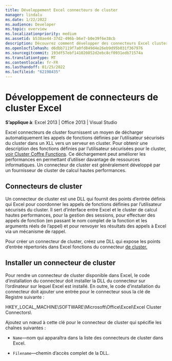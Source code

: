 ```yaml
---
title: Développement Excel connecteurs de cluster
manager: lindalu
ms.date: 1/22/2022
ms.audience: Developer
ms.topic: overview
ms.localizationpriority: medium
ms.assetid: b538ae44-37d2-496b-b6e7-b0e39f6e38cb
description: Découvrez comment développer des connecteurs Excel cluster
ms.openlocfilehash: d6dbb7119f7a0fd849d4e26eb9d95b031f367976
ms.sourcegitcommit: 193df57ebf141020852d2ebc8cf0931edb71574a
ms.translationtype: MT
ms.contentlocale: fr-FR
ms.lasthandoff: 01/25/2022
ms.locfileid: "62198435"
---
```

# <a name="developing-excel-cluster-connectors"></a>Développement de connecteurs de cluster Excel

**S’applique à**: Excel 2013 | Office 2013 | Visual Studio
  
Excel connecteurs de cluster fournissent un moyen de décharger automatiquement les appels de fonctions définies par l’utilisateur sécurisés du cluster dans un XLL vers un serveur en cluster. Pour obtenir une description des fonctions définies par l’utilisateur sécurisées pour le cluster, [voir Cluster Coffre Functions](cluster-safe-functions.md). Ce déchargement peut améliorer les performances en permettant d’utiliser davantage de ressources informatiques. Un connecteur de cluster est généralement développé par un fournisseur de cluster de calcul hautes performances.
  
## <a name="cluster-connectors"></a>Connecteurs de cluster

Un connecteur de cluster est une DLL qui fournit des points d’entrée définis qui Excel pour coordonner les appels de fonctions définies par l’utilisateur sécurisés du cluster. Il sert d’interface entre Excel et le cluster de calcul hautes performances, pour la gestion des sessions, pour effectuer des appels de fonction (en passant le nom complet de la fonction et les arguments réels de l’appel) et pour renvoyer les résultats des appels à Excel via un mécanisme de rappel.
  
Pour créer un connecteur de cluster, créez une DLL qui expose les points d’entrée répertoriés dans Excel fonctions du connecteur [de cluster.](excel-cluster-connector-functions.md)
  
## <a name="install-a-cluster-connector"></a>Installer un connecteur de cluster

Pour rendre un connecteur de cluster disponible dans Excel, le code d’installation du connecteur doit installer la DLL du connecteur sur l’ordinateur sur lequel Excel est installé. En outre, le code d’installation du connecteur doit ajouter une entrée pour le connecteur sous la clé de Registre suivante :
  
HKEY_LOCAL_MACHINE\SOFTWARE\Microsoft\Office\Excel\Excel Cluster Connectors\
  
Ajoutez un nœud à cette clé pour le connecteur de cluster qui spécifie les chaînes suivantes :
  
- `Name`—nom qui apparaîtra dans la liste des connecteurs de cluster dans Excel.

- `Filename`—chemin d’accès complet de la DLL.
